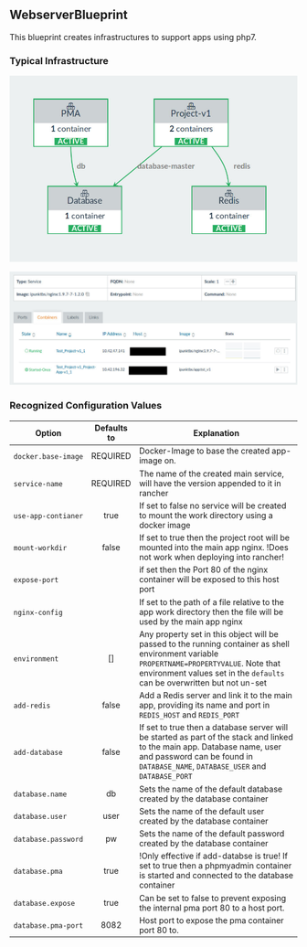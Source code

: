 ## WebserverBlueprint

This blueprint creates infrastructures to support apps using php7.

### Typical Infrastructure

![typical infrastructure](typical-infrastructure.jpg)

![typical main app](typical-app-service.jpg)


### Recognized Configuration Values

| Option | Defaults to | Explanation |
| ------- |:-----------:| ------------ |
|`docker.base-image`| REQUIRED | Docker-Image to base the created app-image on. |
|`service-name`| REQUIRED | The name of the created main service, will have the version appended to it in rancher |
|`use-app-contianer`| true | If set to false no service will be created to mount the work directory using a docker image |
|`mount-workdir`| false | If set to true then the project root will be mounted into the main app nginx. !Does not work when deploying into rancher! |
|`expose-port`|  | if set then the Port 80 of the nginx container will be exposed to this host port |
|`nginx-config`|  | If set to the path of a file relative to the app work directory then the file will be used by the main app nginx |
| `environment` | [] | Any property set in this object will be passed to the running container as shell environment variable `PROPERTNAME=PROPERTYVALUE`. Note that environment values set in the `defaults` can be overwritten but not un-set |
|`add-redis`| false | Add a Redis server and link it to the main app, providing its name and port in `REDIS_HOST` and `REDIS_PORT` |
|`add-database`| false | If set to true then a database server will be started as part of the stack and linked to the main app. Database name, user and password can be found in `DATABASE_NAME`, `DATABASE_USER` and `DATABASE_PORT` |
|`database.name`| db | Sets the name of the default database created by the database container |
|`database.user`| user | Sets the name of the default user created by the database container |
|`database.password`| pw | Sets the name of the default password created by the database container |
|`database.pma`| true | !Only effective if add-databse is true! If set to true then a phpmyadmin container is started and connected to the database container |
|`database.expose`| true | Can be set to false to prevent exposing the internal pma port 80 to a host port. |
|`database.pma-port`| 8082 | Host port to expose the pma container port 80 to. |
